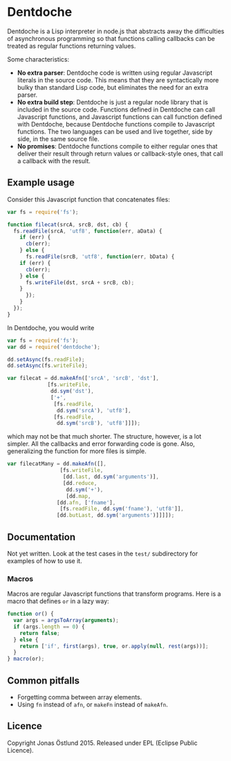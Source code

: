 # Dentdoche

Dentdoche is a Lisp interpreter in node.js that abstracts away the difficulties of asynchronous programming so that functions calling callbacks can be treated as regular functions returning values.

Some characteristics:
  * **No extra parser**: Dentdoche code is written using regular Javascript literals in the source code. This means that they are syntactically more bulky than standard Lisp code, but eliminates the need for an extra parser.
  * **No extra build step**: Dentdoche is just a regular node library that is included in the source code. Functions defined in Dentdoche can call Javascript functions, and Javascript functions can call function defined with Dentdoche, because Dentdoche functions compile to Javascript functions. The two languages can be used and live together, side by side, in the same source file.
  * **No promises**: Dentdoche functions compile to either regular ones that deliver their result through return values or callback-style ones, that call a callback with the result.

## Example usage
Consider this Javascript function that concatenates files:
```js
var fs = require('fs');

function filecat(srcA, srcB, dst, cb) {
  fs.readFile(srcA, 'utf8', function(err, aData) {
    if (err) {
      cb(err);
    } else {
      fs.readFile(srcB, 'utf8', function(err, bData) {
	if (err) {
	  cb(err);
	} else {
	  fs.writeFile(dst, srcA + srcB, cb);
	}
      });
    }
  });
}
```
In Dentdoche, you would write
```js
var fs = require('fs');
var dd = require('dentdoche');

dd.setAsync(fs.readFile);
dd.setAsync(fs.writeFile);

var filecat = dd.makeAfn(['srcA', 'srcB', 'dst'],
			 [fs.writeFile,
			  dd.sym('dst'),
			  ['+',
			   [fs.readFile,
			    dd.sym('srcA'), 'utf8'],
			   [fs.readFile,
			    dd.sym('srcB'), 'utf8']]]);
```
which may not be that much shorter. The structure, however, is a lot simpler. All the callbacks and error forwarding code is gone. Also, generalizing the function for more files is simple.
```js
var filecatMany = dd.makeAfn([],
			     [fs.writeFile,
			      [dd.last, dd.sym('arguments')],
			      [dd.reduce,
			       dd.sym('+'),
			       [dd.map,
				[dd.afn, ['fname'], 
				 [fs.readFile, dd.sym('fname'), 'utf8']],
				[dd.butLast, dd.sym('arguments')]]]]);
```
## Documentation
Not yet written. Look at the test cases in the ```test/``` subdirectory for examples of how to use it.

### Macros
Macros are regular Javascript functions that transform programs. Here is a macro that defines ```or``` in a lazy way:
```js
function or() {
  var args = argsToArray(arguments);
  if (args.length == 0) {
    return false;
  } else {
    return ['if', first(args), true, or.apply(null, rest(args))];
  }
} macro(or);
```

## Common pitfalls

  * Forgetting comma between array elements.
  * Using ```fn``` instead of ```afn```, or ```makeFn``` instead of ```makeAfn```.
 
## Licence
Copyright Jonas Östlund 2015.
Released under EPL (Eclipse Public Licence).